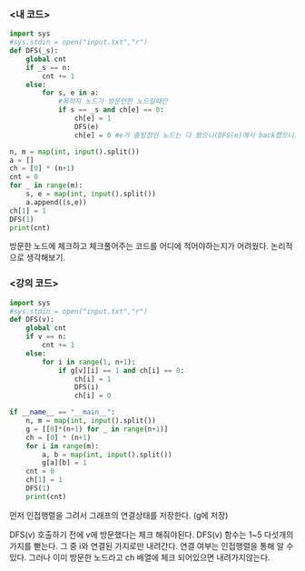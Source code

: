 ### <내 코드>

```python
import sys
#sys.stdin = open("input.txt","r")
def DFS(_s):
    global cnt
    if _s == n:
        cnt += 1
    else:
        for s, e in a:
            #목적지 노드가 방문안한 노드일때만
            if s == _s and ch[e] == 0:
                ch[e] = 1
                DFS(e)
                ch[e] = 0 #e가 출발점인 노드는 다 봤으니(DFS(e)에서 back했으니) 체크 풀어줌

n, m = map(int, input().split())
a = []
ch = [0] * (n+1)
cnt = 0
for _ in range(m):
    s, e = map(int, input().split())
    a.append((s,e))
ch[1] = 1
DFS(1)
print(cnt)
```

방문한 노드에 체크하고 체크풀어주는 코드를 어디에 적어야하는지가 어려웠다.
논리적으로 생각해보기.

### <강의 코드>

```python
import sys
#sys.stdin = open("input.txt","r")
def DFS(v):
    global cnt
    if v == n:
        cnt += 1
    else:
        for i in range(1, n+1):
            if g[v][i] == 1 and ch[i] == 0:
                ch[i] = 1
                DFS(i)
                ch[i] = 0

if __name__ == "__main__":
    n, m = map(int, input().split())
    g = [[0]*(n+1) for _ in range(n+1)]
    ch = [0] * (n+1)
    for i in range(m):
        a, b = map(int, input().split())
        g[a][b] = 1
    cnt = 0
    ch[1] = 1
    DFS(1)
    print(cnt)
```

먼저 인접행렬을 그려서 그래프의 연결상태를 저장한다. (g에 저장)

DFS(v) 호출하기 전에 v에 방문했다는 체크 해줘야된다.
DFS(v) 함수는 1~5 다섯개의 가지를 뻗는다.
그 중 i와 연결된 가지로만 내려간다. 연결 여부는 인접행렬을 통해 알 수 있다.
그러나 이미 방문한 노드라고 ch 배열에 체크 되어있으면 내려가지않는다.
